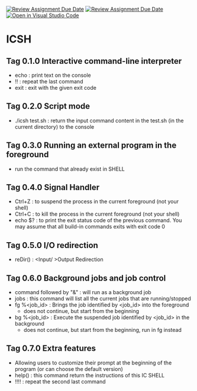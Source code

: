 [![Review Assignment Due Date](https://classroom.github.com/assets/deadline-readme-button-24ddc0f5d75046c5622901739e7c5dd533143b0c8e959d652212380cedb1ea36.svg)](https://classroom.github.com/a/Cc2uuWhf)
[![Review Assignment Due Date](https://classroom.github.com/assets/deadline-readme-button-24ddc0f5d75046c5622901739e7c5dd533143b0c8e959d652212380cedb1ea36.svg)](https://classroom.github.com/a/2Vc0gGZS)
[![Open in Visual Studio Code](https://classroom.github.com/assets/open-in-vscode-718a45dd9cf7e7f842a935f5ebbe5719a5e09af4491e668f4dbf3b35d5cca122.svg)](https://classroom.github.com/online_ide?assignment_repo_id=11089167&assignment_repo_type=AssignmentRepo)
# ICSH

## Tag 0.1.0 Interactive command-line interpreter
  - echo <text> : print text on the console
  - !!          : repeat the last command
  - exit <num>  : exit with the given exit code
  
## Tag 0.2.0 Script mode
  - ./icsh test.sh : return the input command content in the test.sh (in the current directory) to the console
  
## Tag 0.3.0 Running an external program in the foreground
  - run the command that already exist in SHELL

## Tag 0.4.0 Signal Handler
  - Ctrl+Z : to suspend the process in the current foreground (not your shell)
  - Ctrl+C : to kill the process in the current foreground (not your shell)
  - echo $? : to print the exit status code of the previous command. 
              You may assume that all build-in commands exits with exit code 0

## Tag 0.5.0 I/O redirection
  - reDir() : <Input/ >Output Redirection
  
## Tag 0.6.0 Background jobs and job control
  - command followed by "&" : will run as a background job
  - jobs : this command will list all the current jobs that are running/stopped
  - fg %<job_id> : Brings the job identified by <job_id> into the foreground 
    - does not continue, but start from the beginning
  - bg %<job_id> : Execute the suspended job identified by <job_id> in the background 
    - does not continue, but start from the beginning, run in fg instead

## Tag 0.7.0 Extra features
  - Allowing users to customize their prompt at the beginning of the program (or can choose the default version)
  - help() : this command return the instructions of this IC SHELL
  - !!!! : repeat the second last command

  
  

